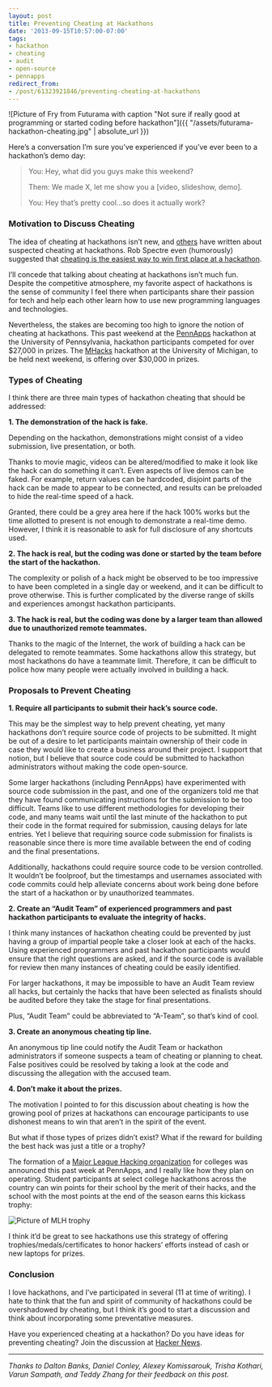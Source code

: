 ```yaml
---
layout: post
title: Preventing Cheating at Hackathons
date: '2013-09-15T10:57:00-07:00'
tags:
- hackathon
- cheating
- audit
- open-source
- pennapps
redirect_from:
- /post/61323921846/preventing-cheating-at-hackathons
---
```


![Picture of Fry from Futurama with caption "Not sure if really good at programming or started coding before hackathon"]({{ "/assets/futurama-hackathon-cheating.jpg" | absolute_url }})

Here’s a conversation I’m sure you’ve experienced if you’ve ever been to a hackathon’s demo day:

> You: Hey, what did you guys make this weekend?
>
> Them: We made X, let me show you a [video, slideshow, demo].
>
> You: Hey that’s pretty cool…so does it actually work?

### Motivation to Discuss Cheating

The idea of cheating at hackathons isn’t new, and [others](https://news.ycombinator.com/item?id=2240226) have written about suspected cheating at hackathons. Rob Spectre even (humorously) suggested that [cheating is the easiest way to win first place at a hackathon](https://github.com/RobSpectre/Talks/tree/master/How%20To%20Take%20Second%20Place%20at%20a%20Hackathon).

I’ll concede that talking about cheating at hackathons isn’t much fun. Despite the competitive atmosphere, my favorite aspect of hackathons is the sense of community I feel there when participants share their passion for tech and help each other learn how to use new programming languages and technologies.

Nevertheless, the stakes are becoming too high to ignore the notion of cheating at hackathons. This past weekend at the [PennApps](https://web.archive.org/web/20140330215345/http://2013f.pennapps.com/) hackathon at the University of Pennsylvania, hackathon participants competed for over $27,000 in prizes. The [MHacks](https://web.archive.org/web/20130917004234/http://mhacks.org/) hackathon at the University of Michigan, to be held next weekend, is offering over $30,000 in prizes.

### Types of Cheating

I think there are three main types of hackathon cheating that should be addressed:

**1. The demonstration of the hack is fake.**

Depending on the hackathon, demonstrations might consist of a video submission, live presentation, or both.

Thanks to movie magic, videos can be altered/modified to make it look like the hack can do something it can’t. Even aspects of live demos can be faked. For example, return values can be hardcoded, disjoint parts of the hack can be made to appear to be connected, and results can be preloaded to hide the real-time speed of a hack.

Granted, there could be a grey area here if the hack 100% works but the time allotted to present is not enough to demonstrate a real-time demo. However, I think it is reasonable to ask for full disclosure of any shortcuts used.

**2. The hack is real, but the coding was done or started by the team before the start of the hackathon.**

The complexity or polish of a hack might be observed to be too impressive to have been completed in a single day or weekend, and it can be difficult to prove otherwise. This is further complicated by the diverse range of skills and experiences amongst hackathon participants.

**3. The hack is real, but the coding was done by a larger team than allowed due to unauthorized remote teammates.**

Thanks to the magic of the Internet, the work of building a hack can be delegated to remote teammates. Some hackathons allow this strategy, but most hackathons do have a teammate limit. Therefore, it can be difficult to police how many people were actually involved in building a hack.

### Proposals to Prevent Cheating

**1. Require all participants to submit their hack’s source code.**

This may be the simplest way to help prevent cheating, yet many hackathons don’t require source code of projects to be submitted. It might be out of a desire to let participants maintain ownership of their code in case they would like to create a business around their project. I support that notion, but I believe that source code could be submitted to hackathon administrators without making the code open-source.

Some larger hackathons (including PennApps) have experimented with source code submission in the past, and one of the organizers told me that they have found communicating instructions for the submission to be too difficult. Teams like to use different methodologies for developing their code, and many teams wait until the last minute of the hackathon to put their code in the format required for submission, causing delays for late entries. Yet I believe that requiring source code submission for finalists is reasonable since there is more time available between the end of coding and the final presentations.

Additionally, hackathons could require source code to be version controlled. It wouldn’t be foolproof, but the timestamps and usernames associated with code commits could help alleviate concerns about work being done before the start of a hackathon or by unauthorized teammates.

**2. Create an “Audit Team” of experienced programmers and past hackathon participants to evaluate the integrity of hacks.**

I think many instances of hackathon cheating could be prevented by just having a group of impartial people take a closer look at each of the hacks. Using experienced programmers and past hackathon participants would ensure that the right questions are asked, and if the source code is available for review then many instances of cheating could be easily identified.

For larger hackathons, it may be impossible to have an Audit Team review all hacks, but certainly the hacks that have been selected as finalists should be audited before they take the stage for final presentations.

Plus, “Audit Team” could be abbreviated to “A-Team”, so that’s kind of cool.

**3. Create an anonymous cheating tip line.**

An anonymous tip line could notify the Audit Team or hackathon administrators if someone suspects a team of cheating or planning to cheat. False positives could be resolved by taking a look at the code and discussing the allegation with the accused team.

**4. Don’t make it about the prizes.**

The motivation I pointed to for this discussion about cheating is how the growing pool of prizes at hackathons can encourage participants to use dishonest means to win that aren’t in the spirit of the event.

But what if those types of prizes didn’t exist? What if the reward for building the best hack was just a title or a trophy?

The formation of a [Major League Hacking organization](https://mlh.io/) for colleges was announced this past week at PennApps, and I really like how they plan on operating. Student participants at select college hackathons across the country can win points for their school by the merit of their hacks, and the school with the most points at the end of the season earns this kickass trophy:

![Picture of MLH trophy](https://news.mlh.io/wp-content/uploads/2014/07/mlh-trophy-f2013-a1dc212d1e20338cd1f6436e6e7a886a.jpg)

I think it’d be great to see hackathons use this strategy of offering trophies/medals/certificates to honor hackers’ efforts instead of cash or new laptops for prizes.

### Conclusion

I love hackathons, and I’ve participated in several (11 at time of writing). I hate to think that the fun and spirit of community of hackathons could be overshadowed by cheating, but I think it’s good to start a discussion and think about incorporating some preventative measures.

Have you experienced cheating at a hackathon? Do you have ideas for preventing cheating? Join the discussion at [Hacker News](https://news.ycombinator.com/item?id=6389719).

* * *

_Thanks to Dalton Banks, Daniel Conley, Alexey Komissarouk, Trisha Kothari, Varun Sampath, and Teddy Zhang for their feedback on this post._
